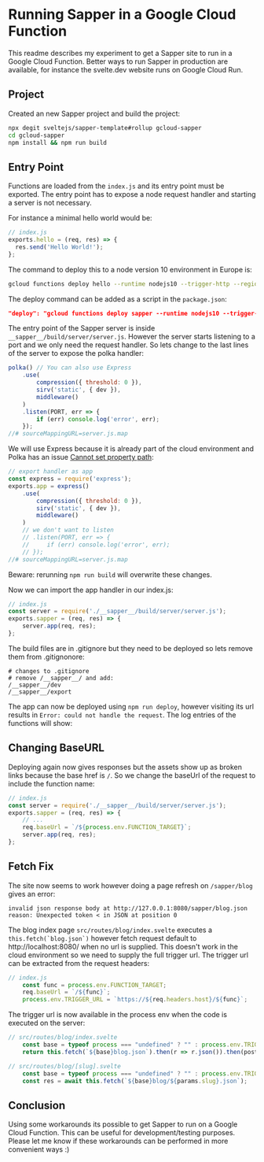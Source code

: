 # Running Sapper in a Google Cloud Function

This readme describes my experiment to get a Sapper site to run in a Google Cloud Function. Better ways to run Sapper in production are available, for instance the svelte.dev website runs on Google Cloud Run.

## Project

Created an new Sapper project and build the project:

```bash
npx degit sveltejs/sapper-template#rollup gcloud-sapper
cd gcloud-sapper
npm install && npm run build
```

## Entry Point

Functions are loaded from the `index.js` and its entry point must be exported. The entry point has to expose a node request handler and starting a server is not necessary.

For instance a minimal hello world would be:

```js
// index.js
exports.hello = (req, res) => {
  res.send('Hello World!');
};
```

The command to deploy this to a node version 10 environment in Europe is:

```bash
gcloud functions deploy hello --runtime nodejs10 --trigger-http --region=europe-west1
```

The deploy command can be added as a script in the `package.json`:

```json
"deploy": "gcloud functions deploy sapper --runtime nodejs10 --trigger-http --region=europe-west1"
```

The entry point of the Sapper server is inside `__sapper__/build/server/server.js`.
However the server starts listening to a port and we only need the request handler.
So lets change to the last lines of the server to expose the polka handler:

```js
polka() // You can also use Express
    .use(
        compression({ threshold: 0 }),
        sirv('static', { dev }),
        middleware()
    )
    .listen(PORT, err => {
        if (err) console.log('error', err);
    });
//# sourceMappingURL=server.js.map
```

We will use Express because it is already part of the cloud environment and Polka has an issue
[Cannot set property path](https://github.com/lukeed/polka/pull/86):

```js
// export handler as app
const express = require('express');
exports.app = express()
    .use(
        compression({ threshold: 0 }),
        sirv('static', { dev }),
        middleware()
    )
    // we don't want to listen
    // .listen(PORT, err => {
    //     if (err) console.log('error', err);
    // });
//# sourceMappingURL=server.js.map
```

Beware: rerunning `npm run build` will overwrite these changes.

Now we can import the app handler in our index.js:

```js
// index.js
const server = require('./__sapper__/build/server/server.js');
exports.sapper = (req, res) => {
    server.app(req, res);
};
```

The build files are in .gitignore but they need to be deployed so lets remove them from .gitignonore:

```
# changes to .gitignore
# remove /__sapper__/ and add:
/__sapper__/dev
/__sapper__/export
```

The app can now be deployed using `npm run deploy`, however visiting its url results in `Error: could not handle the request`. The log entries of the functions will show:

## Changing BaseURL

Deploying again now gives responses but the assets show up as broken links because the base href is `/`. So we change the baseUrl of the request to include the function name:

```js
// index.js
const server = require('./__sapper__/build/server/server.js');
exports.sapper = (req, res) => {
    // ...
    req.baseUrl = `/${process.env.FUNCTION_TARGET}`;
    server.app(req, res);
};
```

## Fetch Fix

The site now seems to work however doing a page refresh on `/sapper/blog` gives an error:

```
invalid json response body at http://127.0.0.1:8080/sapper/blog.json
reason: Unexpected token < in JSON at position 0
```

The blog index page `src/routes/blog/index.svelte` executes a ``this.fetch(`blog.json`)`` however fetch request default to http://localhost:8080/ when no url is supplied. This doesn't work in the cloud environment so we need to supply the
full trigger url. The trigger url can be extracted from the request headers:

```js
// index.js
    const func = process.env.FUNCTION_TARGET;
    req.baseUrl = `/${func}`;
    process.env.TRIGGER_URL = `https://${req.headers.host}/${func}`;
```

The trigger url is now available in the process env when the code is executed on the server:

```js
// src/routes/blog/index.svelte
    const base = typeof process === "undefined" ? "" : process.env.TRIGGER_URL;
    return this.fetch(`${base}blog.json`).then(r => r.json()).then(posts => {

// src/routes/blog/[slug].svelte
    const base = typeof process === "undefined" ? "" : process.env.TRIGGER_URL;
    const res = await this.fetch(`${base}blog/${params.slug}.json`);
```

## Conclusion

Using some workarounds its possible to get Sapper to run on a Google Cloud Function. This can be useful for development/testing purposes. Please let me know if these workarounds can be performed in more convenient ways :)
